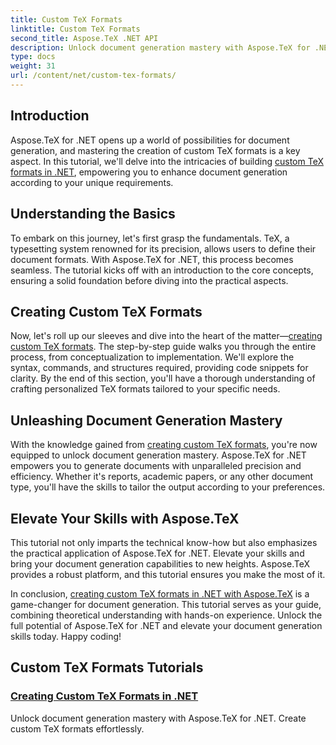 ```yaml
---
title: Custom TeX Formats
linktitle: Custom TeX Formats
second_title: Aspose.TeX .NET API
description: Unlock document generation mastery with Aspose.TeX for .NET. Learn to create custom TeX formats effortlessly in this comprehensive tutorial.
type: docs
weight: 31
url: /content/net/custom-tex-formats/
---
```

## Introduction

Aspose.TeX for .NET opens up a world of possibilities for document generation, and mastering the creation of custom TeX formats is a key aspect. In this tutorial, we'll delve into the intricacies of building [custom TeX formats in .NET](./create-custom-tex-formats/), empowering you to enhance document generation according to your unique requirements.

## Understanding the Basics

To embark on this journey, let's first grasp the fundamentals. TeX, a typesetting system renowned for its precision, allows users to define their document formats. With Aspose.TeX for .NET, this process becomes seamless. The tutorial kicks off with an introduction to the core concepts, ensuring a solid foundation before diving into the practical aspects.

## Creating Custom TeX Formats

Now, let's roll up our sleeves and dive into the heart of the matter—[creating custom TeX formats](./create-custom-tex-formats/). The step-by-step guide walks you through the entire process, from conceptualization to implementation. We'll explore the syntax, commands, and structures required, providing code snippets for clarity. By the end of this section, you'll have a thorough understanding of crafting personalized TeX formats tailored to your specific needs.

## Unleashing Document Generation Mastery

With the knowledge gained from [creating custom TeX formats](./create-custom-tex-formats/), you're now equipped to unlock document generation mastery. Aspose.TeX for .NET empowers you to generate documents with unparalleled precision and efficiency. Whether it's reports, academic papers, or any other document type, you'll have the skills to tailor the output according to your preferences.

## Elevate Your Skills with Aspose.TeX

This tutorial not only imparts the technical know-how but also emphasizes the practical application of Aspose.TeX for .NET. Elevate your skills and bring your document generation capabilities to new heights. Aspose.TeX provides a robust platform, and this tutorial ensures you make the most of it.

In conclusion, [creating custom TeX formats in .NET with Aspose.TeX](./create-custom-tex-formats/) is a game-changer for document generation. This tutorial serves as your guide, combining theoretical understanding with hands-on experience. Unlock the full potential of Aspose.TeX for .NET and elevate your document generation skills today. Happy coding!
## Custom TeX Formats Tutorials
### [Creating Custom TeX Formats in .NET](./create-custom-tex-formats/)
Unlock document generation mastery with Aspose.TeX for .NET. Create custom TeX formats effortlessly.